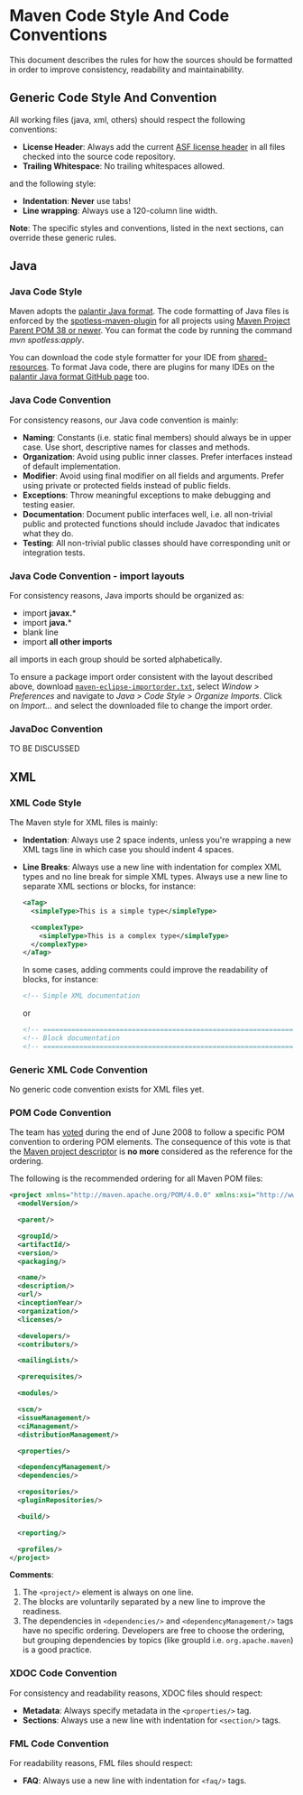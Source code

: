 <!--
Licensed to the Apache Software Foundation (ASF) under one
or more contributor license agreements.  See the NOTICE file
distributed with this work for additional information
regarding copyright ownership.  The ASF licenses this file
to you under the Apache License, Version 2.0 (the
"License"); you may not use this file except in compliance
with the License.  You may obtain a copy of the License at

http://www.apache.org/licenses/LICENSE-2.0

Unless required by applicable law or agreed to in writing,
software distributed under the License is distributed on an
"AS IS" BASIS, WITHOUT WARRANTIES OR CONDITIONS OF ANY
KIND, either express or implied.  See the License for the
specific language governing permissions and limitations
under the License.
-->

# Maven Code Style And Code Conventions

This document describes the rules for how the sources should be formatted in order to improve consistency, readability and maintainability.

<!-- MACRO{toc|section=1|fromDepth=2|toDepth=3} -->

## Generic Code Style And Convention

All working files (java, xml, others) should respect the following conventions:

- **License Header**: Always add the current [ASF license header](https://www.apache.org/legal/src-headers.html#headers) in all files checked into the source code repository.
- **Trailing Whitespace**: No trailing whitespaces allowed.

and the following style:

- **Indentation**: **Never** use tabs!
- **Line wrapping**: Always use a 120-column line width.

**Note**: The specific styles and conventions, listed in the next sections, can override these generic rules.

## Java

### Java Code Style

Maven adopts the [palantir Java format](https://github.com/palantir/palantir-java-format). The code formatting of Java files is enforced by the [spotless-maven-plugin](https://github.com/diffplug/spotless/tree/main/plugin-maven) for all projects using [Maven Project Parent POM 38 or newer](/pom/maven/index.html). You can format the code by running the command _mvn spotless:apply_.

You can download the code style formatter for your IDE from [shared-resources](https://gitbox.apache.org/repos/asf?p=maven-shared-resources.git;a=tree;f=src/main/resources/config;hb=HEAD). To format Java code, there are plugins for many IDEs on the [palantir Java format GitHub page](https://github.com/palantir/palantir-java-format) too.

### Java Code Convention

For consistency reasons, our Java code convention is mainly:

- **Naming**: Constants (i.e. static final members) should always be in upper case. Use short, descriptive names for classes and methods.
- **Organization**: Avoid using public inner classes. Prefer interfaces instead of default implementation.
- **Modifier**: Avoid using final modifier on all fields and arguments. Prefer using private or protected fields instead of public fields.
- **Exceptions**: Throw meaningful exceptions to make debugging and testing easier.
- **Documentation**: Document public interfaces well, i.e. all non-trivial public and protected functions should include Javadoc that indicates what they do.
- **Testing**: All non-trivial public classes should have corresponding unit or integration tests.

### Java Code Convention - import layouts

For consistency reasons, Java imports should be organized as:

- import **javax.***
- import **java.***
- blank line
- import **all other imports**

all imports in each group should be sorted alphabetically.

To ensure a package import order consistent with the layout described above, download [`maven-eclipse-importorder.txt`](https://gitbox.apache.org/repos/asf?p=maven-shared-resources.git;a=blob_plain;f=src/main/resources/config/maven-eclipse-importorder.txt;hb=HEAD), select _Window > Preferences_ and navigate to _Java > Code Style > Organize Imports_. Click on _Import..._ and select the downloaded file to change the import order.

### JavaDoc Convention

TO BE DISCUSSED

## XML

### XML Code Style

The Maven style for XML files is mainly:

- **Indentation**: Always use 2 space indents, unless you're wrapping a new XML tags line in which case you should indent 4 spaces.
- **Line Breaks**: Always use a new line with indentation for complex XML types and no line break for simple XML types. Always use a new line to separate XML sections or blocks, for instance:

  ```xml
  <aTag>
    <simpleType>This is a simple type</simpleType>

    <complexType>
      <simpleType>This is a complex type</simpleType>
    </complexType>
  </aTag>
  ```

  In some cases, adding comments could improve the readability of blocks, for instance:

  ```xml
  <!-- Simple XML documentation                                               -->
  ```

  or

  ```xml
  <!-- ====================================================================== -->
  <!-- Block documentation                                                    -->
  <!-- ====================================================================== -->
  ```

### Generic XML Code Convention

No generic code convention exists for XML files yet.

### POM Code Convention

The team has [voted](https://lists.apache.org/thread/h8px5t6f3q59cnkzpj1t02wsoynr3ygk) during the end of June 2008 to follow a specific POM convention to ordering POM elements. The consequence of this vote is that the [Maven project descriptor](https://maven.apache.org/ref/current/maven-model/maven.html) is **no more** considered as the reference for the ordering.

The following is the recommended ordering for all Maven POM files:

```xml
<project xmlns="http://maven.apache.org/POM/4.0.0" xmlns:xsi="http://www.w3.org/2001/XMLSchema-instance" xsi:schemaLocation="http://maven.apache.org/POM/4.0.0 https://maven.apache.org/xsd/maven-4.0.0.xsd">
  <modelVersion/>

  <parent/>

  <groupId/>
  <artifactId/>
  <version/>
  <packaging/>

  <name/>
  <description/>
  <url/>
  <inceptionYear/>
  <organization/>
  <licenses/>

  <developers/>
  <contributors/>

  <mailingLists/>

  <prerequisites/>

  <modules/>

  <scm/>
  <issueManagement/>
  <ciManagement/>
  <distributionManagement/>

  <properties/>

  <dependencyManagement/>
  <dependencies/>

  <repositories/>
  <pluginRepositories/>

  <build/>

  <reporting/>

  <profiles/>
</project>
```

**Comments**:

1. The `<project/>` element is always on one line.
2. The blocks are voluntarily separated by a new line to improve the readiness.
3. The dependencies in `<dependencies/>` and `<dependencyManagement/>` tags have no specific ordering. Developers are free to choose the ordering, but grouping dependencies by topics (like groupId i.e. `org.apache.maven`) is a good practice.

### XDOC Code Convention

For consistency and readability reasons, XDOC files should respect:

- **Metadata**: Always specify metadata in the `<properties/>` tag.
- **Sections**: Always use a new line with indentation for `<section/>` tags.

### FML Code Convention

For readability reasons, FML files should respect:

- **FAQ**: Always use a new line with indentation for `<faq/>` tags.

<!-- * {APT} Do we need any specific APT style/convention?-->
